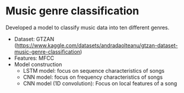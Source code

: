 # Music genre classification

Developed a model to classify music data into ten different genres.

* Dataset: GTZAN (https://www.kaggle.com/datasets/andradaolteanu/gtzan-dataset-music-genre-classification)
* Features: MFCC
* Model construction
  * LSTM model: focus on sequence characteristics of songs
  * CNN model: focus on frequency characteristics of songs
  * CNN model (1D convolution): Focus on local features of a song
